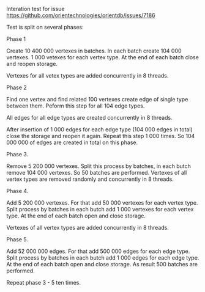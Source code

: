 Interation test for issue https://github.com/orientechnologies/orientdb/issues/7186 

Test is split on several phases:

Phase 1

Create 10 400 000 vertexes in batches. In each batch create 104 000 vertexes.
1 000 vetexes for each vertex type. At the end of each batch close and reopen storage.

Vertexes for all vetex types are added concurrently in 8 threads.


Phase 2

Find one vertex and find related 100 vertexes create edge of single type between them.
Peform this step for all 104 edge types.

All edges for all edge types are created concurrently in 8 threads.

After insertion of 1 000 edges for each edge type (104 000 edges in total) close the storage and reopen it again.
Repeat this step 1 000 times. So 104 000 000 of edges are created in total on this phase.

Phase 3.

Remove 5 200 000 vertexes.
Split this process by batches, in each butch remove 104 000 vertexes. So 50 batches are performed.
Vertexes of all vertex types are removed randomly and concurrently in 8 threads.

Phase 4.

Add 5 200 000 vertexes.
For that add 50 000 vertexes for each vertex type.
Split process by batches in each butch add 1 000 vertexes for each vertex type. At the end of each batch open and close storage.

Vertexes of all vertex types are added concurrently in 8 threads.


Phase 5.

Add 52 000 000 edges.
For that add 500 000 edges for each edge type.
Split process by batches in each butch add 1 000 edges for each edge type. At the end of each batch open and close storage.
As result 500 batches are performed.

Repeat phase 3 - 5 ten times.